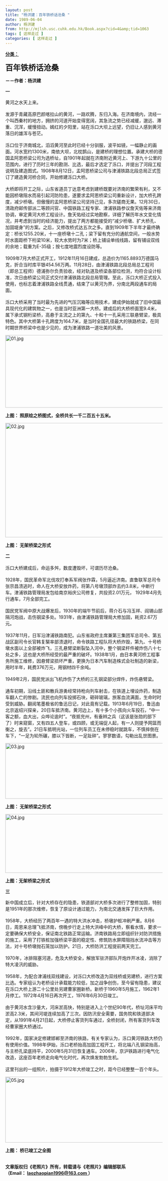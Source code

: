 ```yaml
---
layout: post
title: "杨洪建：百年铁桥话沧桑 "
date: 1989-06-04
author: 杨洪建
from: http://mjlsh.usc.cuhk.edu.hk/Book.aspx?cid=4&amp;tid=1063
tags: [ 这样走过 ]
categories: [ 这样走过 ]
---
```


<div style="margin: 15px 10px 10px 0px;">
<div>
<span id="ctl00_ContentPlaceHolder1_chapter1_SubjectLabel" style="font-weight:bold;text-decoration:underline;">
   分类：
  </span>
</div>
<div>
<p>
<strong>
<font size="5">
     百年铁桥话沧桑
    </font>
</strong>
</p>
<p>
<strong>
    －－作者：杨洪建
   </strong>
</p>
<p>
<strong>
    一
   </strong>
</p>
<p>
   黄河之水天上来。
   <br/>
<br/>
   发源于青藏高原巴颜喀拉山的黄河，一路欢腾，东归入海。在济南境内，流经一个叫西秦村的地方，拥挤的河道开始变得宽阔，其急流之势已经减缓，邈远、滞重、沉浑，缓慢扭动。嫣红的夕阳里，站在泺口大坝上远望，仍旧让人感到黄河落日的雄浑与苍茫。
   <br/>
<br/>
   泺口位于济南城北，滔滔黄河至此时已经十分驯服，波平如镜，一幅静止的画面。河水宽约1300米，南依大坝，北枕鹊山，是建桥的理想位置。承建大桥的德国孟阿恩桥梁公司为选桥址，自1901年起就在济南附近黄河上、下游九十公里的范围内，进行了历时三年的勘测、比选，最后才选定了泺口，并提出了河段工程说明及建造图式。1908年8月12日，孟阿恩桥梁公司与津浦铁路北段总局正式签订了建造黄河桥合同，开始修建泺口大桥。
   <br/>
<br/>
   大桥即将开工之际，山东省道员丁达意考虑到建桥既要对济南的繁荣有利，又不能因桥墩阻水而易引起河防险患，遂要求孟阿恩桥梁公司重新设计，加大桥孔跨度，减少桥墩。但傲慢的孟阿恩桥梁公司坚持己见，多次磋商无果。12月30日，清政府邮传部派二等顾问官、中国铁路工程专家、津浦铁路参议詹天佑等来济南协调，审定黄河大桥工程设计。詹天佑经过实地勘察，详细了解历年水文变化情况，并考虑到当时的经济能力，提出了两方都能接受的“减少桥墩、扩大桥孔、加固堤身”的方案。之后，又修改桥式达五次之多。直到1909年下半年才最终确定：桥长1255.20米，十一座桥墩十二孔；梁下留有充分的通航空间，一般水势时水面距桥下桁梁10米，较大水势时为7米；桥上铺设单线线路，留有铺设双线的余地；载重为E-35级；按七度地震烈度设防等。
   <br/>
<br/>
   1909年7月大桥正式开工，1912年11月16日建成，总造价为1165.8893万德国马克，折合当时库平银454.56万两。11月28日，由津浦铁路北段总局总工程司（即总工程师）德浦弥尔负责验收，经对轨道及桥梁各部位检测，均符合设计标准，次日由桥梁公司正式交付津浦铁路北段总局管理。至此，泺口大桥正式投入使用，也标志着津浦铁路全线贯通，结束了以黄河为界，分南北两段通车的局面。
   <br/>
<br/>
   泺口大桥采用了当时最为先进的气压沉箱等应用技术，建成伊始就成了旧中国最具现代化的建筑物之一，也是当时亚洲第一大桥。建成后的大桥桥面宽9.4米，属下承式钢桁梁桥，高悬于主流之上的第九、十和十一孔采用三联悬臂梁，极具特色。其中大桥第十孔跨度为164.7米，是当时全国孔径最大的铁路桥梁，在同时期世界桥梁中也是少见的，成为津浦铁路一道壮美的风景。
  </p>
<p>
<img align="top" alt="01.jpg" border="0" height="227" src="http://mjlsh.usc.cuhk.edu.hk/medias/contents/9/84/01.jpg" width="590"/>
</p>
<p>
<strong>
    上图： 照原绘之桥图式，全桥共长一千二百五十五米。
   </strong>
</p>
<p>
<img align="top" alt="02.jpg" border="0" height="358" src="http://mjlsh.usc.cuhk.edu.hk/medias/contents/9/84/02.jpg" width="590"/>
</p>
<p>
<strong>
    上图： 无架桥梁之形式
   </strong>
</p>
<p>
<strong>
    二
    <br/>
</strong>
<br/>
   泺口大桥建成后，命运多舛，数度遭毁坏，可谓历尽沧桑。
   <br/>
<br/>
   1928年，国民革命军北伐攻打奉系军阀张作霖，5月逼近济南。直鲁联军总司令张宗昌溃逃时，命人在大桥安放炸药，将第八号墩顶部炸去约3.8米，中断行车。津浦铁路管理局发包给南京裕庆公司修复，共投资2.01万元， 1929年4月先行通车，7月全部完工。
   <br/>
<br/>
   国民党军阀中原大战爆发后，1930年的端午节前后，蒋介石与冯玉祥、阎锡山部隔河炮战，击伤钢梁多处。1931年，由津浦铁路管理局大修加固，耗资2.67万元。
   <br/>
<br/>
   1937年11月，日军沿津浦铁路南犯。山东省政府主席兼第三集团军总司令、第五战区副司令长官韩复榘率部溃退时，命令铁路工程队将大桥炸毁，第九、十号桥墩水面以上全部被炸飞，三孔悬臂梁断裂坠入河中，整个钢梁杆件被炸伤八十七处之多，这也是大桥所经受的最严重的破坏。1938年1月，由日本黄河桥工程事务所施工维修，因悬臂梁损坏严重，更换为日本汽车制造株式会社制造的新梁，用时半年，耗费376万元，用钢材四千余吨。
   <br/>
<br/>
   1949年2月，国民党派出飞机炸伤了大桥的三孔钢梁部分焊件，炸伤悬臂梁。
   <br/>
<br/>
   通车初期，沿线土匪和散兵游勇经常持枪向列车射击，在铁道上埋设炸药，制造车翻人亡的惨剧。流民也向列车投掷石块，砸碎玻璃，旅客血流满面，生命时时受到威胁。翻阅笔墨极省的鲁迅日记，对此竟有记载。1913年6月19日，鲁迅由北京返绍兴探亲，20日车抵济南。黄河边上，有十多个小孩向火车投石，“中一客之额，血大出，众哗论逾时”。“夜抵兖州，有垂辫之兵（这该是张勋的部下了）时来窥窗，又有四五人登车，或四顾，或无端促人起，有一人则提予网篮而衡之，旋去”。21日车抵明光站，一位列车员工在未停稳时就跳车，不慎摔倒在车下，“一足为轮所碾，膝以下皆断，一足趾碎”。寥寥数语，勾勒出乱世图景。
  </p>
<p>
<img align="top" alt="03.jpg" border="0" height="174" src="http://mjlsh.usc.cuhk.edu.hk/medias/contents/9/84/03.jpg" width="590"/>
</p>
<p>
<strong>
    上图： 无架桥梁之形式
   </strong>
</p>
<p>
<img align="top" alt="04.jpg" border="0" height="184" src="http://mjlsh.usc.cuhk.edu.hk/medias/contents/9/84/04.jpg" width="590"/>
</p>
<p>
<strong>
    上图：无架桥梁之形式
   </strong>
</p>
<p>
<strong>
    三
   </strong>
</p>
<p>
   新中国成立后，针对大桥存在的隐患，铁道部对大桥多次进行了整修加固，特别是1951年的那次维修，恢复了原设计通过能力，为南北交通发挥了巨大作用。
   <br/>
<br/>
   1958年，大桥经历了两百年一遇的特大洪水冲击，桥墩护桩冲刷严重。8月6日，周恩来总理飞抵济南，傍晚步行走上特大洪峰中的大桥，察看水情，要求一定要确保大桥安全，保证南北铁路正常运输。济南铁路局立即组织针对防洪措施的施工，采用了打铁桩加强桥梁平面的稳定性、修筑防水屏障阻挡水流冲击等方法，对十号桥墩抛石笼加以防护。21日，大桥防洪工程提前两天完工。
   <br/>
<br/>
   1970年，冰排阻塞河道，危及大桥安全，解放军驻济部队开炮炸开冰凌，消除了特大凌汛的威胁。
   <br/>
<br/>
   1958年，为配合津浦线双线建设，对泺口大桥改造为双线桥或另建桥，进行方案比选。专家组认为老桥设计承载能力较低，加之战争创伤，至今留有隐患，建议在泺口大桥上游二十公里处另建曹家圈新桥。新桥于1960年5月施工，1962年1月停工。1972年4月16日再次开工，1976年6月30日竣工。
   <br/>
<br/>
   由于黄河水含沙量大，河床淤高快，特别是进入上个世纪90年代，桥址河床平均淤高2.3米，其间河堤连续加高了三次。因防汛安全需要，国务院和铁道部决定，从1991年4月21日起，大桥停止客货列车通过，全桥封闭，所有客货列车改经曹家圈大桥通过。
   <br/>
<br/>
   1992年，国家决定修建邯郸至济南的铁路，有关专家认为，泺口黄河铁路大桥仍有使用价值。1998年伊始，泺口老桥抬高加固工程开工，将北端八孔钢梁抬高，与主桥孔梁底持平，2000年5月31日恢复通车。2006年，京沪铁路进行电气化改造，这座百年老桥走向电气化时代，再次焕发勃勃生机。
   <br/>
<br/>
   这里刊出的一组照片，拍摄于1912年大桥竣工之时，距今已经整整一百个年头。
  </p>
<p>
<img align="top" alt="05.jpg" border="0" height="206" src="http://mjlsh.usc.cuhk.edu.hk/medias/contents/9/84/05.jpg" width="590"/>
</p>
<p>
<strong>
    上图： 桥已竣工之全图
   </strong>
</p>
<p>
<br/>
<strong>
    文章版权归《老照片》所有，转载请与《老照片》编辑部联系
    <br/>
    （Email：
   </strong>
<a href="mailto:laozhaopian1996@163.com">
<strong>
     laozhaopian1996@163.com
    </strong>
</a>
<strong>
    ）
   </strong>
</p>
</div>
</div>
